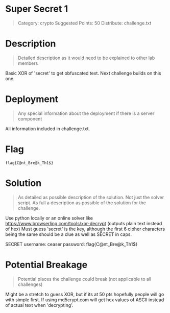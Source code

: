 # Super Secret 1

> Category: crypto
> Suggested Points: 50
> Distribute: challenge.txt

# Description
> Detailed description as it would need to be explained to other lab members

Basic XOR of 'secret' to get obfuscated text. Next challenge builds on this one.

# Deployment
> Any special information about the deployment if there is a server component

All information included in challenge.txt.

# Flag

`flag{C@nt_Bre@k_Th1$}`

# Solution
> As detailed as possible description of the solution. Not just the solver script. As full a description as possible of the solution for the challenge.

Use python locally or an online solver like https://www.browserling.com/tools/xor-decrypt (outputs plain text instead of hex)
Must guess 'secret' is the key, although the first 6 cipher characters being the same should be a clue as well as SECRET in caps.

SECRET username: ceaser password: flag{C@nt_Bre@k_Th1$}

# Potential Breakage
> Potential places the challenge could break (not applicable to all challenges)

Might be a stretch to guess XOR, but if its at 50 pts hopefully people will go with simple first.
If using md5crypt.com will get hex values of ASCII instead of actual text when 'decrypting'.
